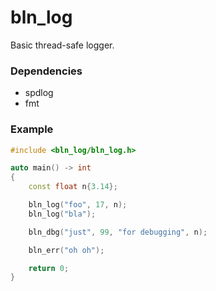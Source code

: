 # bln_log
Basic thread-safe logger.

### Dependencies
* spdlog
* fmt

### Example
```c++
#include <bln_log/bln_log.h>

auto main() -> int
{
    const float n{3.14};

    bln_log("foo", 17, n);
    bln_log("bla");

    bln_dbg("just", 99, "for debugging", n);

    bln_err("oh oh");

    return 0;
}
```
